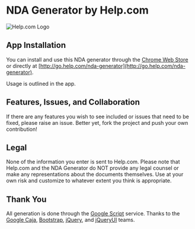 NDA Generator by Help.com
=========================

![Help.com Logo](http://help.com/skin/images/nav-logo-dark.svg)

## App Installation
You can install and use this NDA generator through the [Chrome Web Store](https://chrome.google.com/webstore/detail/nda-generator-by-helpcom/jmoneocgkdlbodnilhhdahidmnbailha) or directly at [http://go.help.com/nda-generator](http://go.help.com/nda-generator).

Usage is outlined in the app.

## Features, Issues, and Collaboration
If there are any features you wish to see included or issues that need to be fixed, please raise an issue. Better yet, fork the project and push your own contribution!

## Legal
None of the information you enter is sent to Help.com. Please note that Help.com and the NDA Generator do NOT provide any legal counsel or make any representations about the documents themselves. Use at your own risk and customize to whatever extent you think is appropriate.

## Thank You
All generation is done through the [Google Script](https://script.google.com) service. Thanks to the [Google Caja](https://code.google.com/p/google-caja/), [Bootstrap](http://www.getbootstrap.com/), [jQuery](http://www.jquery.com/), and [jQueryUI](http://www.jqueryui.com/) teams.
